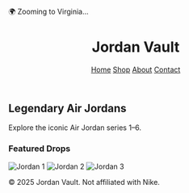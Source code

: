 <!DOCTYPE html>
<html lang="en">
<head>
  <meta charset="UTF-8" />
  <meta name="viewport" content="width=device-width, initial-scale=1.0"/>
  <title>Jordan Vault</title>
  <link rel="stylesheet" href="css/style.css"/>
</head>
<body>
  <div id="intro">
    <audio autoplay>
      <source src="audio/intro-sound.mp3" type="audio/mp3"/>
    </audio>
    <div id="globe-animation">🌍 Zooming to Virginia...</div>
  </div>

  <header>
    <h1>Jordan Vault</h1>
    <nav>
      <a href="index.html">Home</a>
      <a href="shop.html">Shop</a>
      <a href="about.html">About</a>
      <a href="contact.html">Contact</a>
    </nav>
  </header>

  <section class="hero">
    <h2>Legendary Air Jordans</h2>
    <p>Explore the iconic Air Jordan series 1–6.</p>
  </section>

  <section class="featured">
    <h3>Featured Drops</h3>
    <div class="shoe-grid">
      <img src="images/jordan1.jpg" alt="Jordan 1">
      <img src="images/jordan2.jpg" alt="Jordan 2">
      <img src="images/jordan3.jpg" alt="Jordan 3">
    </div>
  </section>

  <footer>
    <p>&copy; 2025 Jordan Vault. Not affiliated with Nike.</p>
  </footer>

  <script src="js/main.js"></script>
</body>
</html>
